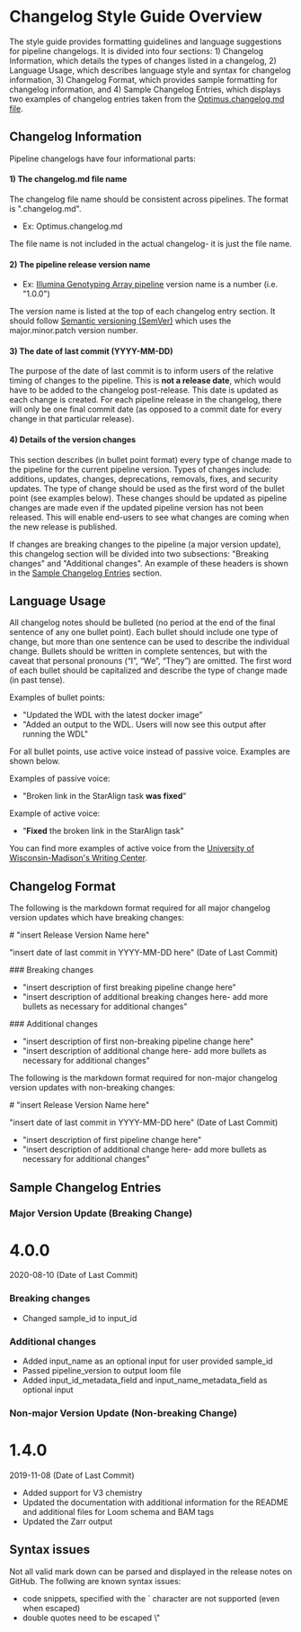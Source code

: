 # Changelog Style Guide Overview
The style guide provides formatting guidelines and language suggestions for pipeline changelogs. It is divided into four sections: 1) Changelog Information, which details the types of changes listed in a changelog, 2) Language Usage, which describes language style and syntax for changelog information, 3) Changelog Format, which provides sample formatting for changelog information, and 4) Sample Changelog Entries, which displays two examples of changelog entries taken from the [Optimus.changelog.md file](https://github.com/broadinstitute/warp/blob/develop/pipelines/skylab/optimus/Optimus.changelog.md). 

## Changelog Information
Pipeline changelogs have four informational parts:

#### 1) The changelog.md file name
The changelog file name should be consistent across pipelines. The format is "<pipeline name>.changelog.md".
 *   Ex: Optimus.changelog.md

The file name is not included in the actual changelog- it is just the file name.

#### 2) The pipeline release version name 
  *  Ex: [Illumina Genotyping Array pipeline](https://github.com/broadinstitute/warp/blob/develop/pipelines/broad/genotyping/illumina/IlluminaGenotypingArray.changelog.md) version name is a number (i.e. "1.0.0")

The version name is listed at the top of each changelog entry section. It should follow [Semantic versioning (SemVer)](https://semver.org/) which uses the major.minor.patch version number. 

#### 3) The date of last commit (YYYY-MM-DD)

The purpose of the date of last commit is to inform users of the relative timing of changes to the pipeline. This is **not a release date**, which would have to be added to the changelog post-release. This date is updated as each change is created. For each pipeline release in the changelog, there will only be one final commit date (as opposed to a commit date for every change in that particular release). 
  
#### 4) Details of the version changes

This section describes (in bullet point format) every type of change made to the pipeline for the current pipeline version. Types of changes include: additions, updates, changes, deprecations, removals, fixes, and security updates. The type of change should be used as the first word of the bullet point (see examples below). These changes should be updated as pipeline changes are made even if the updated pipeline version has not been released. This will enable end-users to see what changes are coming when the new release is published.

If changes are breaking changes to the pipeline (a major version update), this changelog section will be divided into two subsections: "Breaking changes" and "Additional changes". An example of these headers is shown in the [Sample Changelog Entries](#sample-changelog-entries) section.

## Language Usage

All changelog notes should be bulleted (no period at the end of the final sentence of any one bullet point). Each bullet should include one type of change, but more than one sentence can be used to describe the individual change. Bullets should be written in complete sentences, but with the caveat that personal pronouns (“I”, “We”, “They”) are omitted. The first word of each bullet should be capitalized and describe the type of change made (in past tense). 

Examples of bullet points:

*  "Updated the WDL with the latest docker image”
*  "Added an output to the WDL. Users will now see this output after running the WDL"

For all bullet points, use active voice instead of passive voice. Examples are shown below. 

Examples of passive voice:
*  "Broken link in the StarAlign task **was fixed**"

Example of active voice:
*  "**Fixed** the broken link in the StarAlign task"

You can find more examples of active voice from the [University of Wisconsin-Madison's Writing Center](https://writing.wisc.edu/handbook/style/ccs_activevoice/).


## Changelog Format
The following is the markdown format required for all major changelog version updates which have breaking changes:

\# "insert Release Version Name here"

"insert date of last commit in YYYY-MM-DD here" (Date of Last Commit)

\### Breaking changes

* "insert description of first breaking pipeline change here" 
* "insert description of additional breaking changes here- add more bullets as necessary for additional changes"

\### Additional changes

* "insert description of first non-breaking pipeline change here" 
* "insert description of additional change here- add more bullets as necessary for additional changes"


The following is the markdown format required for non-major changelog version updates with non-breaking changes:

\# "insert Release Version Name here"

"insert date of last commit in YYYY-MM-DD here" (Date of Last Commit)

* "insert description of first pipeline change here" 
* "insert description of additional change here- add more bullets as necessary for additional changes"

## Sample Changelog Entries 

### Major Version Update (Breaking Change)

# 4.0.0

2020-08-10 (Date of Last Commit)

### Breaking changes
* Changed sample_id to input_id

### Additional changes 
* Added input_name as an optional input for user provided sample_id
* Passed pipeline_version to output loom file  
* Added input_id_metadata_field and input_name_metadata_field as optional input


### Non-major Version Update (Non-breaking Change)

# 1.4.0

2019-11-08 (Date of Last Commit)

* Added support for V3 chemistry
* Updated the documentation with additional information for the README and additional files for Loom schema and BAM tags
* Updated the Zarr output

## Syntax issues

 Not all valid mark down can be parsed and displayed in the release notes on GitHub. The follwing are known syntax issues:
 
 * code snippets, specified with the \` character are not supported (even when escaped)
 * double quotes need to be escaped \\"

